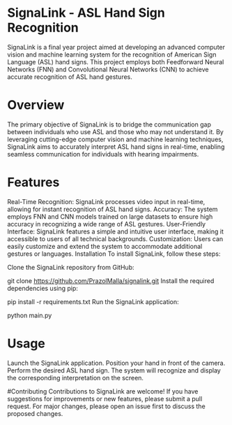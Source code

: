 # SignaLink - ASL Hand Sign Recognition
SignaLink is a final year project aimed at developing an advanced computer vision and machine learning system for the recognition of American Sign Language (ASL) hand signs. This project employs both Feedforward Neural Networks (FNN) and Convolutional Neural Networks (CNN) to achieve accurate recognition of ASL hand gestures.

# Overview
The primary objective of SignaLink is to bridge the communication gap between individuals who use ASL and those who may not understand it. By leveraging cutting-edge computer vision and machine learning techniques, SignaLink aims to accurately interpret ASL hand signs in real-time, enabling seamless communication for individuals with hearing impairments.

# Features
Real-Time Recognition: SignaLink processes video input in real-time, allowing for instant recognition of ASL hand signs.
Accuracy: The system employs FNN and CNN models trained on large datasets to ensure high accuracy in recognizing a wide range of ASL gestures.
User-Friendly Interface: SignaLink features a simple and intuitive user interface, making it accessible to users of all technical backgrounds.
Customization: Users can easily customize and extend the system to accommodate additional gestures or languages.
Installation
To install SignaLink, follow these steps:

Clone the SignaLink repository from GitHub:

git clone https://github.com/PrazolMalla/signalink.git
Install the required dependencies using pip:

pip install -r requirements.txt
Run the SignaLink application:


python main.py

# Usage
Launch the SignaLink application.
Position your hand in front of the camera.
Perform the desired ASL hand sign.
The system will recognize and display the corresponding interpretation on the screen.

#Contributing
Contributions to SignaLink are welcome! If you have suggestions for improvements or new features, please submit a pull request. For major changes, please open an issue first to discuss the proposed changes.
